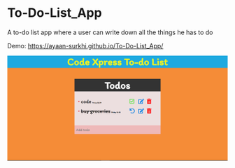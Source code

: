 # To-Do-List_App
A to-do list app  where a user can write down all the things he has to do

Demo: https://ayaan-surkhi.github.io/To-Do-List_App/

![To-Do-List_App](To-do-List_App.png)
